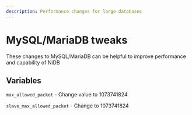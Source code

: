 ```yaml
---
description: Performance changes for large databases
---
```


# MySQL/MariaDB tweaks

These changes to MySQL/MariaDB can be helpful to improve performance and capability of NiDB

## Variables

`max_allowed_packet` - Change value to 1​073​741​824

`slave_max_allowed_packet` - Change to 1​073741​824
